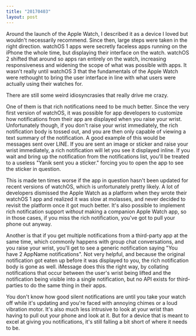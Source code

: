 ```yaml
---
title: "20170403"
layout: post
---
```


Around the launch of the Apple Watch, I described it as a device I loved but wouldn't necessarily recommend. Since then, large steps were taken in the right direction. watchOS 1 apps were secretly faceless apps running on the iPhone the whole time, but displaying their interface on the watch. watchOS 2 shifted that around so apps ran entirely on the watch, increasing responsiveness and widening the scope of what was possible with apps. It wasn't really until watchOS 3 that the fundamentals of the Apple Watch were rethought to bring the user interface in line with what users were actually using their watches for.
There are still some weird idiosyncrasies that really drive me crazy.

One of them is that rich notifications need to be much better. Since the very first version of watchOS, it was possible for app developers to customize how notifications from their app are displayed when you raise your wrist. Unfortunately though, if you don't raise your wrist immediately, the rich notification body is tossed out, and you are then only capable of viewing a text summary of the notification. A good example of this would be messages sent over LINE. If you are sent an image or sticker and raise your wrist immediately, a rich notification will let you see it displayed inline. If you wait and bring up the notification from the notifications list, you'll be treated to a useless "Yanik sent you a sticker." forcing you to open the app to see the sticker in question.

This is made ten times worse if the app in question hasn't been updated for recent versions of watchOS, which is unfortunately pretty likely. A lot of developers dismissed the Apple Watch as a platform when they wrote their watchOS 1 app and realized it was slow at molasses, and never decided to revisit the platform once it got much better. It's also possible to implement rich notification support *without* making a companion Apple Watch app, so in those cases, if you miss the rich notification, you've got to pull your phone out anyway.

Another is that if you get multiple notifications from a third-party app at the same time, which commonly happens with group chat conversations, and you raise your wrist, you'll get to see a generic notification saying "You have 2 AppName notifications". Not very helpful, and because the original notification got eaten up before it was displayed to you, the rich notification body is gone as well. iMessage does this the right way, by collating notifications that occur between the user's wrist being lifted and the notification being visible into a single notification, but no API exists for third-parties to do the same thing in their apps.

You don't know how good silent notifications are until you take your watch off while it's updating and you're faced with annoying chimes or a loud vibration motor. It's also much less intrusive to look at your wrist than having to pull out your phone and look at it. But for a device that is meant to excel at giving you notifications, it's still falling a bit short of where it needs to be.
